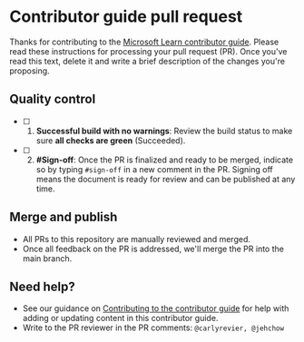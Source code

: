 # Contributor guide pull request

Thanks for contributing to the [Microsoft Learn contributor guide](https://learn.microsoft.com/contribute/?branch=main). Please read these instructions for processing your pull request (PR). Once you've read this text, delete it and write a brief description of the changes you're proposing.

## Quality control

- [ ] 1. **Successful build with no warnings**: Review the build status to make sure **all checks are green** (Succeeded).

- [ ] 2. **#Sign-off**: Once the PR is finalized and ready to be merged, indicate so by typing `#sign-off` in a new comment in the PR. Signing off means the document is ready for review and can be published at any time.

## Merge and publish

- All PRs to this repository are manually reviewed and merged.
- Once all feedback on the PR is addressed, we'll merge the PR into the main branch.

## Need help?

- See our guidance on [Contributing to the contributor guide](/contribute/?branch=main) for help with adding or updating content in this contributor guide.
- Write to the PR reviewer in the PR comments: `@carlyrevier, @jehchow`
